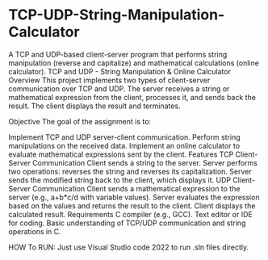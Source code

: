 # TCP-UDP-String-Manipulation-Calculator
A TCP and UDP-based client-server program that performs string manipulation (reverse and capitalize) and mathematical calculations (online calculator).
TCP and UDP - String Manipulation & Online Calculator
Overview
This project implements two types of client-server communication over TCP and UDP. The server receives a string or mathematical expression from the client, processes it, and sends back the result. The client displays the result and terminates.

Objective
The goal of the assignment is to:

Implement TCP and UDP server-client communication.
Perform string manipulations on the received data.
Implement an online calculator to evaluate mathematical expressions sent by the client.
Features
TCP Client-Server Communication
Client sends a string to the server.
Server performs two operations: reverses the string and reverses its capitalization.
Server sends the modified string back to the client, which displays it.
UDP Client-Server Communication
Client sends a mathematical expression to the server (e.g., a+b*c/d with variable values).
Server evaluates the expression based on the values and returns the result to the client.
Client displays the calculated result.
Requirements
C compiler (e.g., GCC).
Text editor or IDE for coding.
Basic understanding of TCP/UDP communication and string operations in C.

HOW To RUN:
Just use Visual Studio code 2022 to run .sln files directly.
